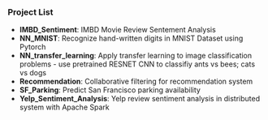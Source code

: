### Project List
- **IMBD_Sentiment**: IMBD Movie Review Sentement Analysis
- **NN_MNIST**: Recognize hand-written digits in MNIST Dataset using Pytorch
- **NN_transfer_learning**: Apply transfer learning to image classification problems - use pretrained RESNET CNN to classifiy ants vs bees; cats vs dogs
- **Recommendation**: Collaborative filtering for recommendation system
- **SF_Parking**: Predict San Francisco parking availability
- **Yelp_Sentiment_Analysis**: Yelp review sentiment analysis in distributed system with Apache Spark 
